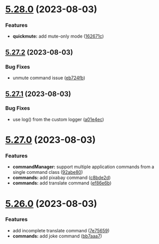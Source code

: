 # [5.28.0](https://github.com/onesoft-sudo/sudobot/compare/v5.27.2...v5.28.0) (2023-08-03)


### Features

* **quickmute:** add mute-only mode ([162671c](https://github.com/onesoft-sudo/sudobot/commit/162671cb6a6478e172e79f25e7a2cbbb92dee087))



## [5.27.2](https://github.com/onesoft-sudo/sudobot/compare/v5.27.1...v5.27.2) (2023-08-03)


### Bug Fixes

* unmute command issue ([eb724fb](https://github.com/onesoft-sudo/sudobot/commit/eb724fb8993841d52437ea30327dc8b81da365a1))



## [5.27.1](https://github.com/onesoft-sudo/sudobot/compare/v5.27.0...v5.27.1) (2023-08-03)


### Bug Fixes

* use log() from the custom logger ([a01e4ec](https://github.com/onesoft-sudo/sudobot/commit/a01e4ec21ef481cb5e59166b0e0e05e96fabc3dc))



# [5.27.0](https://github.com/onesoft-sudo/sudobot/compare/v5.26.0...v5.27.0) (2023-08-03)


### Features

* **commandManager:** support multiple application commands from a single command class ([92abe80](https://github.com/onesoft-sudo/sudobot/commit/92abe800ae986bce1939a3389b614f420b8b1485))
* **commands:** add pixabay command ([c8bde2d](https://github.com/onesoft-sudo/sudobot/commit/c8bde2dcac1a04929245427106971f604204484c))
* **commands:** add translate command ([ef86e6b](https://github.com/onesoft-sudo/sudobot/commit/ef86e6bbd681a17065472b084fcc53a366ffa0b6))



# [5.26.0](https://github.com/onesoft-sudo/sudobot/compare/v5.25.0...v5.26.0) (2023-08-03)


### Features

* add incomplete translate command ([7e75659](https://github.com/onesoft-sudo/sudobot/commit/7e756590b024ff93dd04fd2ededb1afb586c0160))
* **commands:** add joke command ([bb7aaa7](https://github.com/onesoft-sudo/sudobot/commit/bb7aaa79612934eff89f412e99527c902711fa92))



